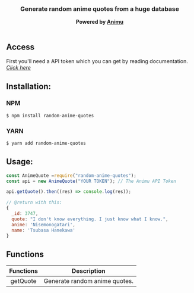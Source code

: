 <h3 align="center"><strong>Generate random anime quotes from a huge database</strong></h3>
<center><strong>Powered by <a href="https://animu.ml" target="_blank">Animu</a></strong></center>
<br>

## Access

First you'll need a API token which you can get by reading documentation. _[Click here](https://animu.ml)_

## Installation:

### NPM

```bash
$ npm install random-anime-quotes
```

### YARN

```bash
$ yarn add random-anime-quotes
```

## Usage:

```javascript
const AnimeQuote =require("random-anime-quotes");
const api = new AnimeQuote("YOUR TOKEN"); // The Animu API Token

api.getQuote().then((res) => console.log(res));

// @return with this:
{
  _id: 3747,
  quote: "I don't know everything. I just know what I know.",
  anime: 'Nisemonogatari',
  name: 'Tsubasa Hanekawa'
}
```

## Functions

| **Functions** | **Description**               |
| :-----------: | ----------------------------- |
|   getQuote    | Generate random anime quotes. |
